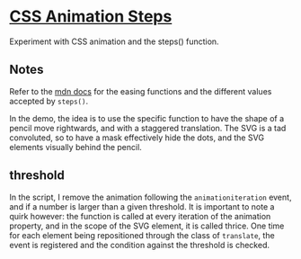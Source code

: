 # [CSS Animation Steps](https://codepen.io/borntofrappe/full/oNjmRbN)

Experiment with CSS animation and the steps() function.

## Notes

Refer to the [mdn docs](https://developer.mozilla.org/en-US/docs/Web/CSS/easing-function) for the easing functions and the different values accepted by `steps()`.

In the demo, the idea is to use the specific function to have the shape of a pencil move rightwards, and with a staggered translation. The SVG is a tad convoluted, so to have a mask effectively hide the dots, and the SVG elements visually behind the pencil.

## threshold

In the script, I remove the animation following the `animationiteration` event, and if a number is larger than a given threshold. It is important to note a quirk however: the function is called at every iteration of the animation property, and in the scope of the SVG element, it is called thrice. One time for each element being repositioned through the class of `translate`, the event is registered and the condition against the threshold is checked.
